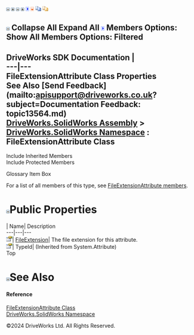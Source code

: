 ![](dotnetimages/collapse.gif) ![](dotnetimages/expand.gif) ![](dotnetimages/collapse.gif) ![](dotnetimages/expand.gif) ![](dotnetimages/drpdown.gif) ![](dotnetimages/drpdown_orange.gif) ![](dotnetimages/copycode.gif) ![](dotnetimages/copycodeHighlight.gif)

![](dotnetimages/collapse.gif) Collapse All Expand All ![](dotnetimages/drpdown.gif) Members Options: Show All  Members Options: Filtered   
---  
DriveWorks SDK Documentation  |   
---|---  
FileExtensionAttribute Class Properties   
See Also [Send Feedback](mailto:apisupport@driveworks.co.uk?subject=Documentation Feedback: topic13564.md)  
[DriveWorks.SolidWorks Assembly](topic13342.md) > [DriveWorks.SolidWorks Namespace](topic13345.md) : FileExtensionAttribute Class  
---  
  
Include Inherited Members    
Include Protected Members    


Glossary Item Box

For a list of all members of this type, see [FileExtensionAttribute members](topic13565.md).

# ![](dotnetimages/collapse.gif)Public Properties

| Name| Description  
---|---|---  
![Public Property](dotnetimages/publicProperty.gif)| [FileExtension](topic13570.md)| The file extension for this attribute.   
![Public Property](dotnetimages/publicProperty.gif)| TypeId|  (Inherited from System.Attribute)  
Top

# ![](dotnetimages/collapse.gif)See Also

#### Reference

[FileExtensionAttribute Class](topic13564.md)   
[DriveWorks.SolidWorks Namespace](topic13345.md)

©2024 DriveWorks Ltd. All Rights Reserved.
